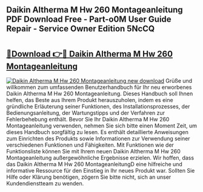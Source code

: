 ## Daikin Altherma M Hw 260 Montageanleitung PDF Download Free - Part-o0M User Guide Repair - Service Owner Edition 5NcCQ

# <h2><a href="http://df6ah41.blite.top/?on=Daikin+Altherma+M+Hw+260+Montageanleitung">🔗Download 👉🔴 Daikin Altherma M Hw 260 Montageanleitung</a></h2>

[![Daikin Altherma M Hw 260 Montageanleitung new download](https://i.imgur.com/lujVjoI.png)](http://df6ah41.blite.top/?on=Daikin+Altherma+M+Hw+260+Montageanleitung)
Grüße und willkommen zum umfassenden Benutzerhandbuch für Ihr neu erworbenes Daikin Altherma M Hw 260 Montageanleitung. Dieses Handbuch soll Ihnen helfen, das Beste aus Ihrem Produkt herauszuholen, indem es eine gründliche Erläuterung seiner Funktionen, des Installationsprozesses, der Bedienungsanleitung, der Wartungstipps und der Verfahren zur Fehlerbehebung enthält. Bevor Sie Ihr Daikin Altherma M Hw 260 Montageanleitung verwenden, nehmen Sie sich bitte einen Moment Zeit, um dieses Handbuch sorgfältig zu lesen. Es enthält detaillierte Anweisungen zum Einrichten des Produkts sowie Informationen zur Verwendung seiner verschiedenen Funktionen und Fähigkeiten. Mit Funktionen wie der Funktionsliste können Sie mit Ihrem neuen Daikin Altherma M Hw 260 Montageanleitung außergewöhnliche Ergebnisse erzielen. Wir hoffen, dass das Daikin Altherma M Hw 260 MontageanleitungD eine hilfreiche und informative Ressource für den Einstieg in Ihr neues Produkt war. Sollten Sie Hilfe oder Klärung benötigen, zögern Sie bitte nicht, sich an unser Kundendienstteam zu wenden.
